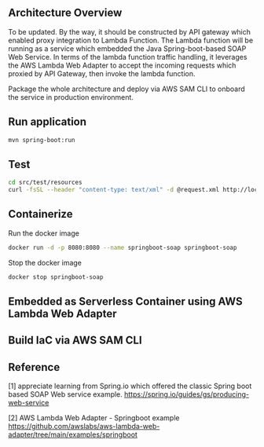

## Architecture Overview

To be updated.
By the way, it should be constructed by API gateway which enabled proxy integration to Lambda Function.
The Lambda function will be running as a service which embedded the Java Spring-boot-based SOAP Web Service. 
In terms of the lambda function traffic handling, it leverages the AWS Lambda Web Adapter to accept the incoming requests which proxied by API Gateway, then invoke the lambda function.

Package the whole architecture and deploy via AWS SAM CLI to onboard the service in production environment.

## Run application

```bash
mvn spring-boot:run
```

## Test
```bash
cd src/test/resources
curl -fsSL --header "content-type: text/xml" -d @request.xml http://localhost:8080/ws | xmllint --format - > output.xml; cat output.xml
```
## Containerize

Run the docker image

```bash
docker run -d -p 8080:8080 --name springboot-soap springboot-soap

```
Stop the docker image
```bash
docker stop springboot-soap
```

## Embedded as Serverless Container using AWS Lambda Web Adapter

## Build IaC via AWS SAM CLI

## Reference

[1] appreciate learning from Spring.io which offered the classic Spring boot based SOAP Web service example.
https://spring.io/guides/gs/producing-web-service

[2] AWS Lambda Web Adapter - Springboot example
https://github.com/awslabs/aws-lambda-web-adapter/tree/main/examples/springboot

